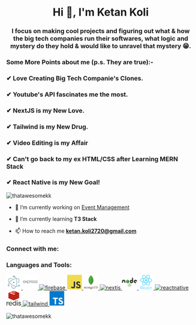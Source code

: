<h1 align="center">Hi 👋, I'm Ketan Koli</h1>
<h3 align="center">I focus on making cool projects and figuring out what & how the big tech companies run their softwares, what logic and mystery do they hold & would like to unravel that mystery 😁.</h3/> 
<h3>Some More Points about me (p.s. They are true):-</h3>
<h3>✔ Love Creating Big Tech Companie's Clones.</h3>
<h3>✔ Youtube's API fascinates me the most.</h3>
<h3>✔ NextJS is my New Love.</h3>
<h3>✔ Tailwind is my New Drug.</h3>
<h3>✔ Video Editing is my Affair</h3>
<h3>✔ Can't go back to my ex HTML/CSS after Learning MERN Stack</h3>
<h3>✔ React Native is my New Goal!</h3>

<p align="left"> <img src="https://komarev.com/ghpvc/?username=thatawesomekk&label=Profile%20views&color=0e75b6&style=flat" alt="thatawesomekk" /> </p>

- 🔭 I’m currently working on [Event Management](https://event-management-blue.vercel.app/)

- 🌱 I’m currently learning **T3 Stack**

- 📫 How to reach me **ketan.koli2720@gmail.com**

<h3 align="left">Connect with me:</h3>
<p align="left">
</p>

<h3 align="left">Languages and Tools:</h3>
<p align="left"> <a href="https://www.electronjs.org" target="_blank" rel="noreferrer"> <img src="https://raw.githubusercontent.com/devicons/devicon/master/icons/electron/electron-original.svg" alt="electron" width="40" height="40"/> </a> <a href="https://expressjs.com" target="_blank" rel="noreferrer"> <img src="https://raw.githubusercontent.com/devicons/devicon/master/icons/express/express-original-wordmark.svg" alt="express" width="40" height="40"/> </a> <a href="https://firebase.google.com/" target="_blank" rel="noreferrer"> <img src="https://www.vectorlogo.zone/logos/firebase/firebase-icon.svg" alt="firebase" width="40" height="40"/> </a> <a href="https://developer.mozilla.org/en-US/docs/Web/JavaScript" target="_blank" rel="noreferrer"> <img src="https://raw.githubusercontent.com/devicons/devicon/master/icons/javascript/javascript-original.svg" alt="javascript" width="40" height="40"/> </a> <a href="https://www.mongodb.com/" target="_blank" rel="noreferrer"> <img src="https://raw.githubusercontent.com/devicons/devicon/master/icons/mongodb/mongodb-original-wordmark.svg" alt="mongodb" width="40" height="40"/> </a> <a href="https://nextjs.org/" target="_blank" rel="noreferrer"> <img src="https://cdn.worldvectorlogo.com/logos/nextjs-2.svg" alt="nextjs" width="40" height="40"/> </a> <a href="https://nodejs.org" target="_blank" rel="noreferrer"> <img src="https://raw.githubusercontent.com/devicons/devicon/master/icons/nodejs/nodejs-original-wordmark.svg" alt="nodejs" width="40" height="40"/> </a> <a href="https://reactjs.org/" target="_blank" rel="noreferrer"> <img src="https://raw.githubusercontent.com/devicons/devicon/master/icons/react/react-original-wordmark.svg" alt="react" width="40" height="40"/> </a> <a href="https://reactnative.dev/" target="_blank" rel="noreferrer"> <img src="https://reactnative.dev/img/header_logo.svg" alt="reactnative" width="40" height="40"/> </a> <a href="https://redis.io" target="_blank" rel="noreferrer"> <img src="https://raw.githubusercontent.com/devicons/devicon/master/icons/redis/redis-original-wordmark.svg" alt="redis" width="40" height="40"/> </a> <a href="https://tailwindcss.com/" target="_blank" rel="noreferrer"> <img src="https://www.vectorlogo.zone/logos/tailwindcss/tailwindcss-icon.svg" alt="tailwind" width="40" height="40"/> </a> <a href="https://www.typescriptlang.org/" target="_blank" rel="noreferrer"> <img src="https://raw.githubusercontent.com/devicons/devicon/master/icons/typescript/typescript-original.svg" alt="typescript" width="40" height="40"/> </a> </p>

<p><img align="center" src="https://github-readme-stats.vercel.app/api/top-langs?username=thatawesomekk&show_icons=true&locale=en&layout=compact" alt="thatawesomekk" /></p>
